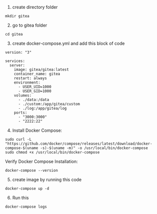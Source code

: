 1. create directory folder
```
mkdir gitea
```

2. go to gitea folder
```
cd gitea
```

3. create docker-compose.yml and add this block of code
```
version: "3"

services:
  server:
    image: gitea/gitea:latest
    container_name: gitea
    restart: always
    environment:
      - USER_UID=1000
      - USER_GID=1000
    volumes:
      - ./data:/data
      - ./custom:/app/gitea/custom
      - ./log:/app/gitea/log
    ports:
      - "3000:3000"
      - "2222:22"
```

4. Install Docker Compose:
```
sudo curl -L "https://github.com/docker/compose/releases/latest/download/docker-compose-$(uname -s)-$(uname -m)" -o /usr/local/bin/docker-compose
sudo chmod +x /usr/local/bin/docker-compose
```

Verify Docker Compose Installation:
```
docker-compose --version
```

5. create image by running this code
```
docker-compose up -d
```

6. Run this
```
docker-compose logs
```